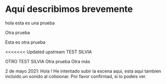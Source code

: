 ﻿# Aquí describimos brevemente

hola esta es una prueba

Otra prueba

Esta es otra prueba

<<<<<<< Updated upstream
TEST SILVIA

OTRO TEST SILVIA
Otra prueba
Otra más

2 de mayo 2021: Hola ! He intentado subir la escena aqui, esta aqui tambien incluido un sonido al colisionar. Por favor confirmad, si lo podeis ver.
